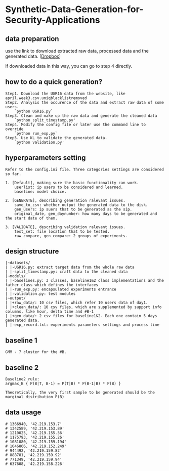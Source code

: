 # Synthetic-Data-Generation-for-Security-Applications

## data preparation

use the link to download extracted raw data, processed data and the generated data. [[Dropbox](https://www.dropbox.com/s/uabnmy3b3b3ltna/data.zip?dl=0)]


If downloaded data in this way, you can go to step 4 directly.

## how to do a quick generation?

    Step1. Download the UGR16 data from the website, like april.week3.csv.uniqblacklistremoved
    Step2. Analysis the occurence of the data and extract raw data of some users. 
        `python UGR16.py`  
    Step3. Clean and make up the raw data and generate the cleaned data
        `python split_timestamp.py'
    Step4. Modify the config file or later use the command line to override
        `python run_exp.py`
    Step5. Use KL to validate the generated data.
        `python validation.py'

## hyperparameters setting

    Refer to the config.ini file. Three categories settings are considered so far.
    
    1. [Default], making sure the basic functionality can work.
        userlist: ip users to be considered and learned.
        baseline: model choice.

    2. [GENERATE], describing generation ralevant issues.
        save_to_csv: whether output the generated data to the disk.
        gen_users: ip suers that to be generated as the sip.
        original_date, gen_daynumber: how many days to be generated and the start date of them.

    3. [VALIDATE], describing validation ralevant issues.
        test_set: file location that to be tested.
        raw_compare, gen_compare: 2 groups of experiments.

## design structure

    |~datasets/
    | |-UGR16.py: extract target data from the whole raw data
    | |-split_timestamp.py: craft data to the cleaned data
    |~models/
    | |-baselines.py: 3 classes, baseline1&2 class implementations and the father class which defines the interfaces
    | |-run_exp.py: encapsulated experiments entrance
    | |-validation.py: test modules
    |~output/
    | |+raw_data/: 10 csv files, which refer 10 users data of day1.
    | |+clean_data/: 10 csv files, which are supplemented by support info columns, like hour, delta time and #B-1
    | |+gen_data/: 2 csv files for baseline1&2. Each one contain 5 days generated data.
    | |-exp_record.txt: experiments parameters settings and process time

## baseline 1

    GMM - 7 cluster for the #B.

## baseline 2

    Baseline2 rule:
    argmax_B { P(B|T, B-1) = P(T|B) * P(B-1|B) * P(B) }

    Theoretically, the very first sample to be generated should be the marginal distribution P(B)

## data usage

    # 1366940, '42.219.153.7'      
    # 1342589, '42.219.153.89'     
    # 1210025, '42.219.155.56'
    # 1175793, '42.219.155.26'
    # 1081080, '42.219.159.194'
    # 1046866, '42.219.152.249'
    # 944492, '42.219.159.82'
    # 888781, '42.219.159.92'
    # 771349, '42.219.159.94'
    # 637608, '42.219.158.226' 